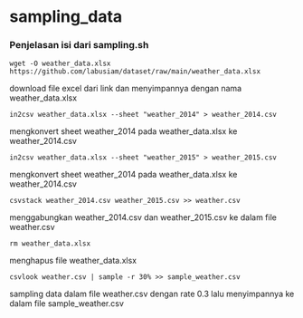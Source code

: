 # sampling_data

### Penjelasan isi dari sampling.sh

```
wget -O weather_data.xlsx https://github.com/labusiam/dataset/raw/main/weather_data.xlsx
```
download file excel dari link dan menyimpannya dengan nama weather_data.xlsx

```
in2csv weather_data.xlsx --sheet "weather_2014" > weather_2014.csv
```
mengkonvert sheet weather_2014 pada weather_data.xlsx ke weather_2014.csv

```
in2csv weather_data.xlsx --sheet "weather_2015" > weather_2015.csv
```
mengkonvert sheet weather_2014 pada weather_data.xlsx ke weather_2014.csv

```
csvstack weather_2014.csv weather_2015.csv >> weather.csv
```
menggabungkan weather_2014.csv dan weather_2015.csv ke dalam file weather.csv

```
rm weather_data.xlsx
```
menghapus file weather_data.xlsx

```
csvlook weather.csv | sample -r 30% >> sample_weather.csv
```
sampling data dalam file weather.csv dengan rate 0.3 lalu menyimpannya ke dalam file sample_weather.csv
